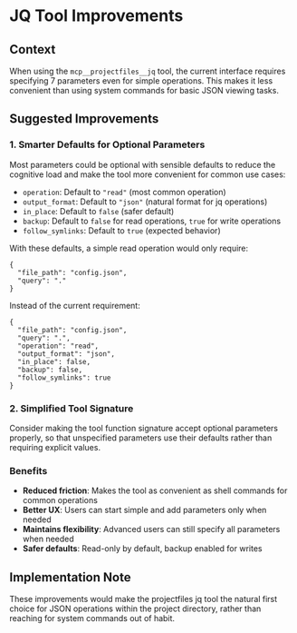 # JQ Tool Improvements

## Context

When using the `mcp__projectfiles__jq` tool, the current interface requires specifying 7 parameters even for simple operations. This makes it less convenient than using system commands for basic JSON viewing tasks.

## Suggested Improvements

### 1. Smarter Defaults for Optional Parameters

Most parameters could be optional with sensible defaults to reduce the cognitive load and make the tool more convenient for common use cases:

- `operation`: Default to `"read"` (most common operation)
- `output_format`: Default to `"json"` (natural format for jq operations)
- `in_place`: Default to `false` (safer default)
- `backup`: Default to `false` for read operations, `true` for write operations
- `follow_symlinks`: Default to `true` (expected behavior)

With these defaults, a simple read operation would only require:
```
{
  "file_path": "config.json",
  "query": "."
}
```

Instead of the current requirement:
```
{
  "file_path": "config.json",
  "query": ".",
  "operation": "read",
  "output_format": "json",
  "in_place": false,
  "backup": false,
  "follow_symlinks": true
}
```

### 2. Simplified Tool Signature

Consider making the tool function signature accept optional parameters properly, so that unspecified parameters use their defaults rather than requiring explicit values.

### Benefits

- **Reduced friction**: Makes the tool as convenient as shell commands for common operations
- **Better UX**: Users can start simple and add parameters only when needed
- **Maintains flexibility**: Advanced users can still specify all parameters when needed
- **Safer defaults**: Read-only by default, backup enabled for writes

## Implementation Note

These improvements would make the projectfiles jq tool the natural first choice for JSON operations within the project directory, rather than reaching for system commands out of habit.